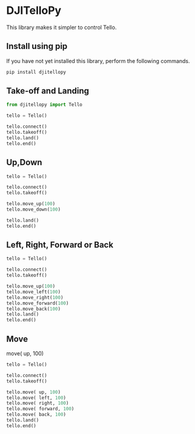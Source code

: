 # DJITelloPy
This library makes it simpler to control Tello.
## Install using pip
If you have not yet installed this library, perform the following commands.

```bash
pip install djitellopy
```
## Take-off and Landing

```python
from djitellopy import Tello

tello = Tello()

tello.connect()
tello.takeoff()
tello.land()
tello.end()
```

## Up,Down
```python
tello = Tello()

tello.connect()
tello.takeoff()

tello.move_up(100)
tello.move_down(100)

tello.land()
tello.end()
```


## Left, Right, Forward or Back
```python
tello = Tello()

tello.connect()
tello.takeoff()

tello.move_up(100)
tello.move_left(100)
tello.move_right(100)
tello.move_forward(100)
tello.move_back(100)
tello.land()
tello.end()
```
## Move
move( up, 100)

```python
tello = Tello()

tello.connect()
tello.takeoff()

tello.move( up, 100)
tello.move( left, 100)
tello.move( right, 100)
tello.move( forward, 100)
tello.move( back, 100)
tello.land()
tello.end()
```
